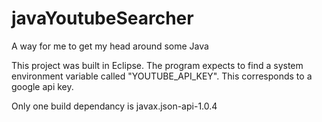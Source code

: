 # javaYoutubeSearcher
A way for me to get my head around some Java

This project was built in Eclipse. The program expects to find a system environment variable called "YOUTUBE_API_KEY". This corresponds to a google api key.

Only one build dependancy is javax.json-api-1.0.4
